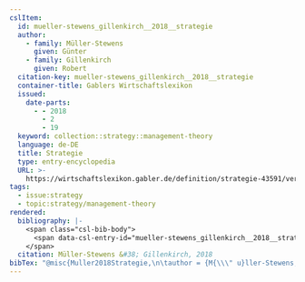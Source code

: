 ```yaml
---
cslItem:
  id: mueller-stewens_gillenkirch__2018__strategie
  author:
    - family: Müller-Stewens
      given: Günter
    - family: Gillenkirch
      given: Robert
  citation-key: mueller-stewens_gillenkirch__2018__strategie
  container-title: Gablers Wirtschaftslexikon
  issued:
    date-parts:
      - - 2018
        - 2
        - 19
  keyword: collection::strategy::management-theory
  language: de-DE
  title: Strategie
  type: entry-encyclopedia
  URL: >-
    https://wirtschaftslexikon.gabler.de/definition/strategie-43591/version-266920
tags:
  - issue:strategy
  - topic:strategy/management-theory
rendered:
  bibliography: |-
    <span class="csl-bib-body">
      <span data-csl-entry-id="mueller-stewens_gillenkirch__2018__strategie" class="csl-entry">Müller-Stewens, G., &#38; Gillenkirch, R. 2018. Strategie. In <i>Gablers Wirtschaftslexikon</i>. <a href='https://wirtschaftslexikon.gabler.de/definition/strategie-43591/version-266920'>https://wirtschaftslexikon.gabler.de/definition/strategie-43591/version-266920</a></span>
    </span>
  citation: Müller-Stewens &#38; Gillenkirch, 2018
bibTex: "@misc{Muller2018Strategie,\n\tauthor = {M{\\\" u}ller-Stewens, G{\\\" u}nter and Gillenkirch, Robert},\n\tyear = {2018},\n\tmonth = {feb 19},\n\ttitle = {Strategie},\n\thowpublished = {https://wirtschaftslexikon.gabler.de/definition/strategie-43591/version-266920},\n}\n\n"
---
```

